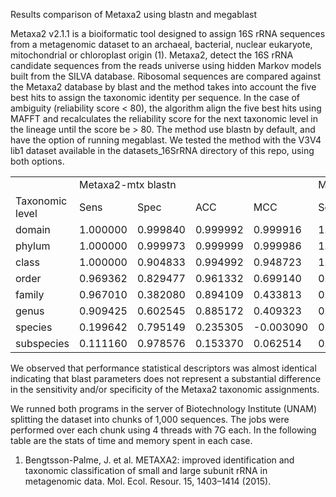 
Results comparison of Metaxa2 using blastn and megablast

Metaxa2 v2.1.1 is a bioiformatic tool designed to assign 16S rRNA sequences from a metagenomic dataset to an archaeal, bacterial, nuclear eukaryote, mitochondrial or chloroplast origin (1). Metaxa2, detect the 16S rRNA candidate sequences from the reads universe using hidden Markov models built from the SILVA database. Ribosomal sequences are compared against the Metaxa2 database by blast and the method takes into account the five best hits to assign the taxonomic identity per sequence. In the case of ambiguity (reliability score < 80), the algorithm align the five best hits using MAFFT and recalculates the reliability score for the next taxonomic level in the lineage until the score be > 80. The method use blastn by default, and have the option of running megablast. We tested the method with the V3V4 lib1 dataset available in the datasets_16SrRNA directory of this repo, using both options.


<table>
  <tr>
    <td></td>
    <td colspan="4">Metaxa2-mtx blastn</td>
    <td colspan="4">Metaxa2-mtx megablast</td>
  </tr>
  <tr>
    <td>Taxonomic level</td>
    <td>Sens</td>
    <td>Spec</td>
    <td>ACC</td>
    <td>MCC</td>
    <td>Sens</td>
    <td>Spec</td>
    <td>ACC</td>
    <td>MCC</td>
  </tr>
  <tr>
    <td>domain</td>
    <td>1.000000</td>
    <td>0.999840</td>
    <td>0.999992</td>
    <td>0.999916</td>
    <td>1.000000</td>
    <td>0.999867</td>
    <td>0.999994</td>
    <td>0.999930</td>
  </tr>

  <tr>
    <td>phylum</td>
    <td>1.000000</td>
    <td>0.999973</td>
    <td>0.999999</td>
    <td>0.999986</td>
    <td>1.000000</td>
    <td>0.999973</td>
    <td>0.999999</td>
    <td>0.999986</td>
  </tr>
  <tr>
    <td>class</td>
    <td>1.000000</td>
    <td>0.904833</td>
    <td>0.994992</td>
    <td>0.948723</td>
    <td>1.000000</td>
    <td>0.904833</td>
    <td>0.994992</td>
    <td>0.948723</td>
  </tr>
  <tr>
    <td>order</td>
    <td>0.969362</td>
    <td>0.829477</td>
    <td>0.961332</td>
    <td>0.699140</td>
    <td>0.969362</td>
    <td>0.829477</td>
    <td>0.961332</td>
    <td>0.699140</td>
  </tr>
  <tr>
    <td>family</td>
    <td>0.967010</td>
    <td>0.382080</td>
    <td>0.894109</td>
    <td>0.433813</td>
    <td>0.967010</td>
    <td>0.382070</td>
    <td>0.894108</td>
    <td>0.433803</td>
  </tr>
  <tr>
    <td>genus</td>
    <td>0.909425</td>
    <td>0.602545</td>
    <td>0.885172</td>
    <td>0.409323</td>
    <td>0.909425</td>
    <td>0.602529</td>
    <td>0.885171</td>
    <td>0.409312</td>
  </tr>
  <tr>
    <td>species</td>
    <td>0.199642</td>
    <td>0.795149</td>
    <td>0.235305</td>
    <td>-0.003090</td>
    <td>0.199642</td>
    <td>0.795127</td>
    <td>0.235304</td>
    <td>-0.003103</td>
  </tr>
  <tr>
    <td>subspecies</td>
    <td>0.111160</td>
    <td>0.978576</td>
    <td>0.153370</td>
    <td>0.062514</td>
    <td>0.111160</td>
    <td>0.978576</td>
    <td>0.153370</td>
    <td>0.062514</td>
  </tr>
</table>

We observed that performance statistical descriptors was almost identical indicating that blast parameters does not represent a substantial difference in the sensitivity and/or specificity of the Metaxa2 taxonomic assignments.

We runned both programs in the server of Biotechnology Institute (UNAM) splitting the dataset into chunks of 1,000 sequences. The jobs were performed over each chunk using 4 threads with 7G each. In the following table are the stats of time and memory spent in each case.







1. Bengtsson-Palme, J. et al. METAXA2: improved identification and taxonomic classification of small and large subunit rRNA in metagenomic data. Mol. Ecol. Resour. 15, 1403–1414 (2015).
